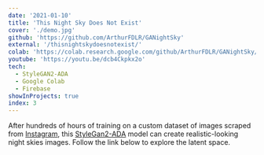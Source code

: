 ```yaml
---
date: '2021-01-10'
title: 'This Night Sky Does Not Exist'
cover: './demo.jpg'
github: 'https://github.com/ArthurFDLR/GANightSky'
external: '/thisnightskydoesnotexist/'
colab: 'https://colab.research.google.com/github/ArthurFDLR/GANightSky/blob/main/GANightSky.ipynb'
youtube: 'https://youtu.be/dcb4Ckpkx2o'
tech:
  - StyleGAN2-ADA
  - Google Colab
  - Firebase
showInProjects: true
index: 3
---
```


After hundreds of hours of training on a custom dataset of images scraped from [Instagram](https://www.instagram.com/), this [StyleGan2-ADA](https://github.com/NVlabs/stylegan2-ada) model can create realistic-looking night skies images. Follow the link below to explore the latent space.
